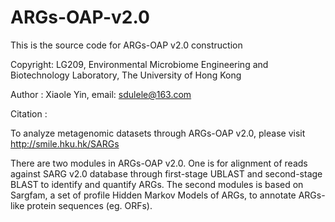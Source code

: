 # ARGs-OAP-v2.0
This is the source code for ARGs-OAP v2.0 construction

Copyright: LG209, Environmental Microbiome Engineering and Biotechnology Laboratory, The University of Hong Kong

Author   : Xiaole Yin, email: sdulele@163.com

Citation :

To analyze metagenomic datasets through ARGs-OAP v2.0, please visit http://smile.hku.hk/SARGs

There are two modules in ARGs-OAP v2.0. One is for alignment of reads against SARG v2.0 database through first-stage UBLAST and second-stage BLAST to identify and quantify ARGs. The second modules is based on Sargfam, a set of profile Hidden Markov Models of ARGs, to annotate ARGs-like protein sequences (eg. ORFs).

